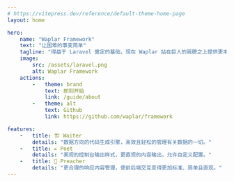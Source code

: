 ```yaml
---
# https://vitepress.dev/reference/default-theme-home-page
layout: home

hero:
    name: "Waplar Framework"
    text: "让困难的事变简单"
    tagline: "得益于 Laravel 奠定的基础，现在 Waplar 站在巨人的肩膀之上提供更丰富的组件帮助您构建复杂应用。"
    image:
        src: /assets/laravel.png
        alt: Waplar Framework
    actions:
        -   theme: brand
            text: 即刻开始
            link: /guide/about
        -   theme: alt
            text: Github
            link: https://github.com/waplar/framework

features:
    -   title: 🏗️ Waiter
        details: "数据方向的代码生成引擎，高效且轻松的管理有关数据的一切。"
    -   title: ✒️ Poet
        details: "美观的控制台输出样式，更直观的内容输出，允许自定义配置。"
    -   title: 📑 Preacher
        details: "更合理的响应内容管理，使前后端交互变得更加标准、简单且直观。"
---
```

